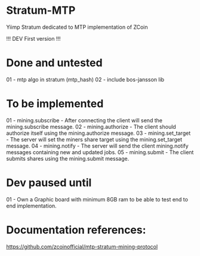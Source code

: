 # Stratum-MTP
Yiimp Stratum dedicated to MTP implementation of ZCoin

!!! DEV First version !!!

# Done and untested

01 - mtp algo in stratum (mtp_hash)
02 - include bos-jansson lib 

# To be implemented

01 - mining.subscribe - After connecting the client will send the mining.subscribe message.
02 - mining.authorize - The client should authorize itself using the mining.authorize message.
03 - mining.set_target - The server will set the miners share target using the mining.set_target message.
04 - mining.notify - The server will send the client mining.notify messages containing new and updated jobs.
05 - mining.submit - The client submits shares using the mining.submit message.

# Dev paused until

01 - Own a Graphic board with minimum 8GB ram to be able to test end to end implementation.

# Documentation references:
https://github.com/zcoinofficial/mtp-stratum-mining-protocol

